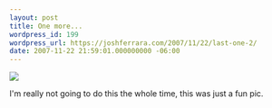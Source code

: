 ```yaml
---
layout: post
title: One more...
wordpress_id: 199
wordpress_url: https://joshferrara.com/2007/11/22/last-one-2/
date: 2007-11-22 21:59:01.000000000 -06:00
---
```

<!--Mime Type of File is image/jpeg -->

<a href="https://joshferrara.com/wp-photos/20071122-215901-1.jpg"><img src="https://joshferrara.com/wp-photos/thumb.20071122-215901-1.jpg" /></a>

I'm really not going to do this the whole time, this was just a fun pic.
